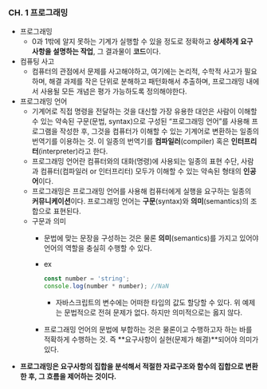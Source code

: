 ### CH. 1 프로그래밍

- 프로그래밍
    - 0과 1밖에 알지 못하는 기계가 실행할 수 있을 정도로 정확하고 **상세하게 요구사항을 설명하는 작업**, 그 결과물이 **코드**이다.
- 컴퓨팅 사고
    - 컴퓨터의 관점에서 문제를 사고해야하고, 여기에는 논리적, 수학적 사고가 필요하며, 해결 과제를 작은 단위로 분해하고 패턴화해서 추출하며, 프로그래밍 내에서 사용될 모든 개념은 평가 가능하도록 정의해야한다.
- 프로그래밍 언어
    - 기계어로 직접 명령을 전달하는 것을 대신할 가장 유용한 대안은 사람이 이해할 수 있는 약속된 구문(문법, syntax)으로 구성된 “프로그래밍 언어”를 사용해 프로그램을 작성한 후, 그것을 컴퓨터가 이해할 수 있는 기계어로 변환하는 일종의 번역기를 이용하는 것. 이 일종의 번역기를 **컴파일러**(compiler) 혹은 **인터프리터**(interpreter)라고 한다.
    - 프로그래밍 언어란 컴퓨터와의 대화(명령)에 사용되는 일종의 표현 수단, 사람과 컴퓨터(컴파일러 or 인터프리터) 모두가 이해할 수 있는 약속된 형태의 **인공어**이다.
    - 프로그래밍은 프로그래밍 언어를 사용해 컴퓨터에게 실행을 요구하는 일종의 **커뮤니케이션**이다. 프로그래밍 언어는 **구문**(syntax)와 **의미**(semantics)의 조합으로 표현된다.
    - 구문과 의미
        - 문법에 맞는 문장을 구성하는 것은 물론 **의미**(semantics)를 가지고 있어야 언어의 역할을 충실히 수행할 수 있다.
        - ex
            
            ```jsx
            const number = 'string';
            console.log(number * number); //NaN
            ```
            
            - 자바스크립트의 변수에는 어떠한 타입의 값도 할당할 수 있다. 위 예제는 문법적으로 전혀 문제가 없다. 하지만 의미적으로는 옳지 않다.
        - 프로그래밍 언어의 문법에 부합하는 것은 물론이고 수행하고자 하는 바를 적확하게 수행하는 것. 즉 **요구사항이 실현(문제가 해결)**되어야 의미가 있다.
- **프로그래밍은 요구사항의 집합을 분석해서 적절한 자료구조와 함수의 집합으로 변환한 후, 그 흐름을 제어하는 것이다.**
